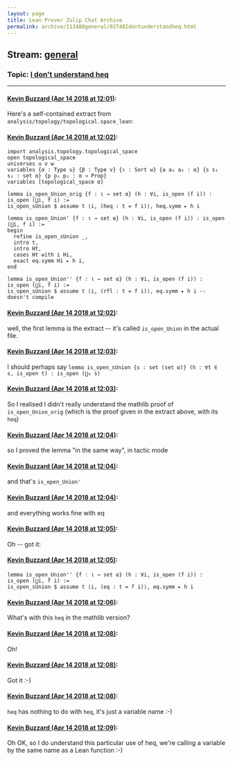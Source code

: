 ```yaml
---
layout: page
title: Lean Prover Zulip Chat Archive 
permalink: archive/113488general/02748Idontunderstandheq.html
---
```


## Stream: [general](index.html)
### Topic: [I don't understand heq](02748Idontunderstandheq.html)

---

#### [Kevin Buzzard (Apr 14 2018 at 12:01)](https://leanprover.zulipchat.com/#narrow/stream/113488-general/topic/I%20don%27t%20understand%20heq/near/125071940):
Here's a self-contained extract from `analysis/topology/topological.space_lean`:

#### [Kevin Buzzard (Apr 14 2018 at 12:02)](https://leanprover.zulipchat.com/#narrow/stream/113488-general/topic/I%20don%27t%20understand%20heq/near/125071981):
```lean
import analysis.topology.topological_space
open topological_space
universes u v w
variables {α : Type u} {β : Type v} {ι : Sort w} {a a₁ a₂ : α} {s s₁ s₂ : set α} {p p₁ p₂ : α → Prop}
variables [topological_space α]

lemma is_open_Union_orig {f : ι → set α} (h : ∀i, is_open (f i)) : is_open (⋃i, f i) :=
is_open_sUnion $ assume t ⟨i, (heq : t = f i)⟩, heq.symm ▸ h i

lemma is_open_Union' {f : ι → set α} (h : ∀i, is_open (f i)) : is_open (⋃i, f i) :=
begin
  refine is_open_sUnion _,
  intro t,
  intro Ht,
  cases Ht with i Hi,
  exact eq.symm Hi ▸ h i,
end 

lemma is_open_Union'' {f : ι → set α} (h : ∀i, is_open (f i)) : is_open (⋃i, f i) :=
is_open_sUnion $ assume t ⟨i, (rfl : t = f i)⟩, eq.symm ▸ h i -- doesn't compile
```

#### [Kevin Buzzard (Apr 14 2018 at 12:02)](https://leanprover.zulipchat.com/#narrow/stream/113488-general/topic/I%20don%27t%20understand%20heq/near/125071983):
well, the first lemma is the extract -- it's called `is_open_Union` in the actual file.

#### [Kevin Buzzard (Apr 14 2018 at 12:03)](https://leanprover.zulipchat.com/#narrow/stream/113488-general/topic/I%20don%27t%20understand%20heq/near/125071988):
I should perhaps say `lemma is_open_sUnion {s : set (set α)} (h : ∀t ∈ s, is_open t) : is_open (⋃₀ s)`

#### [Kevin Buzzard (Apr 14 2018 at 12:03)](https://leanprover.zulipchat.com/#narrow/stream/113488-general/topic/I%20don%27t%20understand%20heq/near/125071992):
So I realised I didn't really understand the mathlib proof of `is_open_Union_orig` (which is the proof given in the extract above, with its `heq`)

#### [Kevin Buzzard (Apr 14 2018 at 12:04)](https://leanprover.zulipchat.com/#narrow/stream/113488-general/topic/I%20don%27t%20understand%20heq/near/125072033):
so I proved the lemma "in the same way", in tactic mode

#### [Kevin Buzzard (Apr 14 2018 at 12:04)](https://leanprover.zulipchat.com/#narrow/stream/113488-general/topic/I%20don%27t%20understand%20heq/near/125072034):
and that's `is_open_Union'`

#### [Kevin Buzzard (Apr 14 2018 at 12:04)](https://leanprover.zulipchat.com/#narrow/stream/113488-general/topic/I%20don%27t%20understand%20heq/near/125072035):
and everything works fine with eq

#### [Kevin Buzzard (Apr 14 2018 at 12:05)](https://leanprover.zulipchat.com/#narrow/stream/113488-general/topic/I%20don%27t%20understand%20heq/near/125072043):
Oh -- got it:

#### [Kevin Buzzard (Apr 14 2018 at 12:05)](https://leanprover.zulipchat.com/#narrow/stream/113488-general/topic/I%20don%27t%20understand%20heq/near/125072045):
```lean
lemma is_open_Union'' {f : ι → set α} (h : ∀i, is_open (f i)) : is_open (⋃i, f i) :=
is_open_sUnion $ assume t ⟨i, (eq : t = f i)⟩, eq.symm ▸ h i
```

#### [Kevin Buzzard (Apr 14 2018 at 12:06)](https://leanprover.zulipchat.com/#narrow/stream/113488-general/topic/I%20don%27t%20understand%20heq/near/125072085):
What's with this `heq` in the mathlib version?

#### [Kevin Buzzard (Apr 14 2018 at 12:08)](https://leanprover.zulipchat.com/#narrow/stream/113488-general/topic/I%20don%27t%20understand%20heq/near/125072130):
Oh!

#### [Kevin Buzzard (Apr 14 2018 at 12:08)](https://leanprover.zulipchat.com/#narrow/stream/113488-general/topic/I%20don%27t%20understand%20heq/near/125072131):
Got it :-)

#### [Kevin Buzzard (Apr 14 2018 at 12:08)](https://leanprover.zulipchat.com/#narrow/stream/113488-general/topic/I%20don%27t%20understand%20heq/near/125072132):
`heq` has nothing to do with `heq`, it's just a variable name :-)

#### [Kevin Buzzard (Apr 14 2018 at 12:09)](https://leanprover.zulipchat.com/#narrow/stream/113488-general/topic/I%20don%27t%20understand%20heq/near/125072138):
Oh OK, so I do understand this particular use of heq, we're calling a variable by the same name as a Lean function :-)

